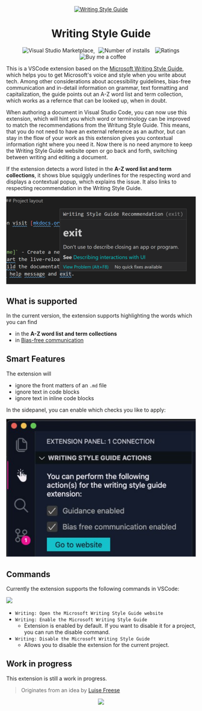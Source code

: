 <p align="center">
  <a href="https://marketplace.visualstudio.com/items?itemName=eliostruyf.vscode-microsoft-writingstyleguide">
    <img alt="Writing Style Guide" src="./assets/writing-style-guide.png" height="200">
  </a>
</p>

<h1 align="center">Writing Style Guide</h1>

<p align="center">
  <a href="https://marketplace.visualstudio.com/items?itemName=eliostruyf.vscode-microsoft-writingstyleguide" title="Check it out on the Visual Studio Marketplace">
    <img src="https://vsmarketplacebadge.apphb.com/version/eliostruyf.vscode-microsoft-writingstyleguide.svg" alt="Visual Studio Marketplace" style="display: inline-block" />
  </a>

  <img src="https://vsmarketplacebadge.apphb.com/installs/eliostruyf.vscode-microsoft-writingstyleguide.svg" alt="Number of installs"  style="display: inline-block;margin-left:10px" />
  
  <img src="https://vsmarketplacebadge.apphb.com/rating/eliostruyf.vscode-microsoft-writingstyleguide.svg" alt="Ratings" style="display: inline-block;margin-left:10px" />

  <a href="https://www.buymeacoffee.com/zMeFRy9" title="Buy me a coffee" style="margin-left:10px">
    <img src="https://img.shields.io/badge/Buy%20me%20a%20coffee-€%203-blue?logo=buy-me-a-coffee&style=flat" alt="Buy me a coffee" style="display: inline-block" />
  </a>
</p>

This is a VSCode extension based on the [Microsoft Writing Style Guide](https://docs.microsoft.com/en-us/style-guide/welcome/), which helps you to get Microsoft's voice and style when you write about tech. Among other considerations about accessibility guidelines, bias-free communication and in-detail information on grammar, text formatting and capitalization, the guide points out an A-Z word list and term collection, which works as a refernce that can be looked up, when in doubt. 

When authoring a document in Visual Studio Code, you can now use this extension, which will hint you which word or terminology can be improved to match the recommendations from the Writung Style Guide. This means, that you do not need to have an external reference as an author, but can stay in the flow of your work as this extension gives you contextual information right where you need it. Now there is no need anymore to keep the Writing Style Guide website open or go back and forth, switching between writing and editing a document. 

If the extension detects a word listed in the **A-Z word list and term collections**, it shows blue squiggly underlines for the respecting word and displays a contextual popup, which explains the issue. It also links to respecting recommendation in the Writing Style Guide. 

![](./assets/guidance-tooltips.png)

## What is supported

In the current version, the extension supports highlighting the words which you can find 

* in the **A-Z word list and term collections**
* in [Bias-free communication](https://docs.microsoft.com/en-us/style-guide/bias-free-communication)

## Smart Features

The extension will 

* ignore the front matters of an `.md` file
* ignore text in code blocks
* ignore text in inline code blocks

In the sidepanel, you can enable which checks you like to apply: 

![](./assets/sidepanel-actions.png)


## Commands

Currently the extension supports the following commands in VSCode:

![](./assets/commands.png)

- `Writing: Open the Microsoft Writing Style Guide website`
- `Writing: Enable the Microsoft Writing Style Guide` 
  - Extension is enabled by default. If you want to disable it for a project, you can run the disable command.
- `Writing: Disable the Microsoft Writing Style Guide`
  - Allows you to disable the extension for the current project. 

## Work in progress

This extension is still a work in progress.

> Originates from an idea by [Luise Freese](https://github.com/LuiseFreese)

<p align="center">
  <a href="#">
      <img src="https://estruyf-github.azurewebsites.net/api/VisitorHit?user=estruyf&repo=vscode-microsoft-writingstyleguide&countColor=%23D69B37&labelColor=%23162034" />
   </a>
</p>
